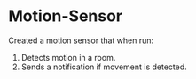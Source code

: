 # Motion-Sensor
Created a motion sensor that when run:
1. Detects motion in a room.
2. Sends a notification if movement is detected.
